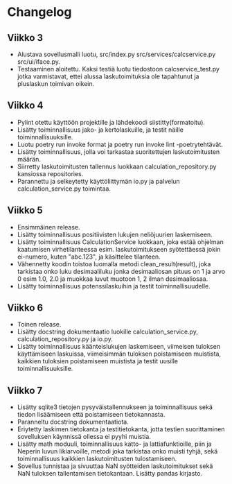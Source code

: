 # Changelog

## Viikko 3
- Alustava sovellusmalli luotu, src/index.py src/services/calcservice.py src/ui/iface.py.
- Testaaminen aloitettu.  Kaksi testiä luotu tiedostoon calcservice_test.py jotka varmistavat, ettei alussa laskutoimituksia ole tapahtunut ja pluslaskun toimivan oikein.

## Viikko 4
- Pylint otettu käyttöön projektille ja lähdekoodi siistitty(formatoitu).
- Lisätty toiminnallisuus jako- ja kertolaskuille, ja testit näille toiminnallisuuksille.
- Luotu poetry run invoke format ja poetry run invoke lint -poetrytehtävät.
- Lisätty toiminnallisuus, jolla voi tarkastaa suoritettujen laskutoimitusten määrän.
- Siirretty laskutoimitusten tallennus luokkaan calculation_repository.py kansiossa repositories.
- Parannettu ja selkeytetty käyttöliittymän io.py ja palvelun calculation_service.py toimintaa.

## Viikko 5
- Ensimmäinen release.
- Lisätty toiminnallisuus positiivisten lukujen neliöjuurien laskemiseen.
- Lisätty toiminnallisuus CalculationService luokkaan, joka estää ohjelman kaatumisen virhetilanteessa esim. laskutoimitukseen syötettäessä jokin ei-numero, kuten "abc.123", ja käsittelee tilanteen.
- Vähennetty koodin toistoa luomalla metodi clean_result(result), joka tarkistaa onko luku desimaaliluku jonka desimaaliosan pituus on 1 ja arvo 0 esim 1.0, 2.0 ja muokkaa luvut muotoon 1, 2 ilman desimaaliosaa.
- Lisätty toiminnallisuus potenssilaskuihin ja testit toiminnallisuudelle.

## Viikko 6
- Toinen release.
- Lisätty docstring dokumentaatio luokille calculation_service.py, calculation_repository.py ja io.py.
- Lisätty toiminnallisuus käänteislukujen laskemiseen, viimeisen tuloksen käyttämiseen laskuissa, viimeisimmän tuloksen poistamiseen muistista, kaikkien tuloksien poistamiseen muistista ja testit uusille toiminnallisuuksille.

## Viikko 7
- Lisätty sqlite3 tietojen pysyväistallennukseen ja toiminnallisuus sekä tiedon lisäämiseen että poistamiseen tietokannasta.
- Paranneltu docstring dokumentaatiota.
- Eriytetty laskimen tietokanta ja testitietokanta, jotta testien suorittaminen sovelluksen käynnissä ollessa ei pyyhi muistia.
- Lisätty math moduuli, toiminnallisuus katto- ja lattiafunktioille, piin ja Neperin luvun likiarvoille, metodi joka tarkistaa onko muisti tyhjä, sekä toiminnallisuus kaikkien laskutoimitusten tulostamiseen.
- Sovellus tunnistaa ja sivuuttaa NaN syötteiden laskutoimitukset sekä NaN tuloksen tallentamisen tietokantaan. Lisätty pandas kirjasto. 
